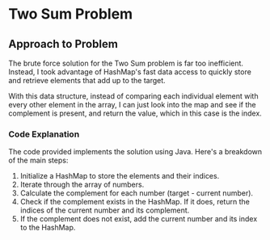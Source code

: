 # Two Sum Problem

## Approach to Problem

The brute force solution for the Two Sum problem is far too inefficient. Instead, I took advantage of HashMap's fast data access to quickly store and retrieve elements that add up to the target.

With this data structure, instead of comparing each individual element with every other element in the array, I can just look into the map and see if the complement is present, and return the value, which in this case is the index.

### Code Explanation

The code provided implements the solution using Java. Here's a breakdown of the main steps:

1. Initialize a HashMap to store the elements and their indices.
2. Iterate through the array of numbers.
3. Calculate the complement for each number (target - current number).
4. Check if the complement exists in the HashMap. If it does, return the indices of the current number and its complement.
5. If the complement does not exist, add the current number and its index to the HashMap.


